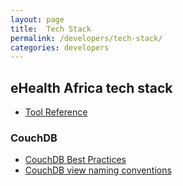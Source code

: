 ```yaml
---
layout: page
title:  Tech Stack
permalink: /developers/tech-stack/
categories: developers
---
```


## eHealth Africa tech stack

- [Tool Reference](https://github.com/eHealthAfrica/tools-reference)

### CouchDB
- [CouchDB Best Practices](http://docs.ehealthafrica.org/couchdb-best-practices/)
- [CouchDB view naming conventions](https://github.com/eHealthAfrica/tools-reference/blob/master/view-naming-convention.md)
